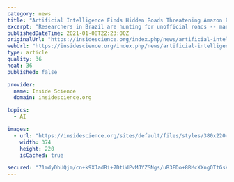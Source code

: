 ```yaml
---
category: news
title: "Artificial Intelligence Finds Hidden Roads Threatening Amazon Ecosystems"
excerpt: "Researchers in Brazil are hunting for unofficial roads -- many of them illegal -- tied to rainforest destruction. (Inside Science) -- It took years of painstaking work for Carlos Souza and his colleagues to map out every road in the Brazilian Amazon biome."
publishedDateTime: 2021-01-08T22:23:00Z
originalUrl: "https://insidescience.org/index.php/news/artificial-intelligence-finds-hidden-roads-threatening-amazon-ecosystems"
webUrl: "https://insidescience.org/index.php/news/artificial-intelligence-finds-hidden-roads-threatening-amazon-ecosystems"
type: article
quality: 36
heat: 36
published: false

provider:
  name: Inside Science
  domain: insidescience.org

topics:
  - AI

images:
  - url: "https://insidescience.org/sites/default/files/styles/380x220-news/public/2020-09/chimp-tool_cropped.jpg?itok=aL2XtmPr"
    width: 374
    height: 220
    isCached: true

secured: "71mdyDhUQjm/cn+k9XJadRi+7DtUdPvMJYZSNgs/uR3FDo+8RMcXXngOTtGsVwdsFLHZTTK44TD+vWmnGi5q8Bpfq1aUUBVKtlwoPew1ujNuTlTWptskiU8rj9YQ1mRX3Wfq3s+4aWhoLY6SF5b4KBnyPcwAgwhAbSu8wOCIoIZaOz/rA+KWUDeEYwNO+v+BoOXnZkW7CXdcLmZVC7gG+lIAv/0d8lgTV6crCaR1eQgNj5ryPbEP9W1YPX5WX7krzsZCAkOBgjLsuy+3yUt1OeE38hm+WwmP3+cPBHlneYSAv6/c4KFJRjizhtlnfMl2Qj2VpmTeIZaNYQkShx2Pp2Sr15pKk+j4EK6bHodH+vE=;lEC/kPATPTR7jYqCJB9RCQ=="
---
```


